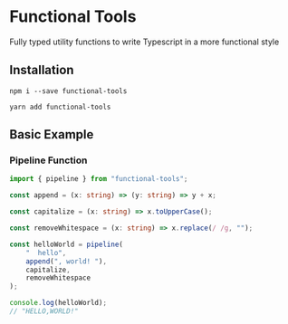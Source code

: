 # Functional Tools

Fully typed utility functions to write Typescript in a more functional style

## Installation

`npm i --save functional-tools`

`yarn add functional-tools`

## Basic Example

### Pipeline Function

```ts
import { pipeline } from "functional-tools";

const append = (x: string) => (y: string) => y + x;

const capitalize = (x: string) => x.toUpperCase();

const removeWhitespace = (x: string) => x.replace(/ /g, "");

const helloWorld = pipeline(
    "  hello",
    append(", world! "),
    capitalize,
    removeWhitespace
);

console.log(helloWorld);
// "HELLO,WORLD!"
```
